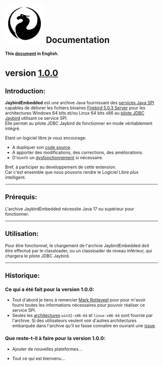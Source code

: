 <!--
╔════════════════════════════════════════════════════════════════════════════════════╗
║                                                                                    ║
║   Copyright (c) 2020-25 https://prrvchr.github.io                                  ║
║                                                                                    ║
║   Permission is hereby granted, free of charge, to any person obtaining            ║
║   a copy of this software and associated documentation files (the "Software"),     ║
║   to deal in the Software without restriction, including without limitation        ║
║   the rights to use, copy, modify, merge, publish, distribute, sublicense,         ║
║   and/or sell copies of the Software, and to permit persons to whom the Software   ║
║   is furnished to do so, subject to the following conditions:                      ║
║                                                                                    ║
║   The above copyright notice and this permission notice shall be included in       ║
║   all copies or substantial portions of the Software.                              ║
║                                                                                    ║
║   THE SOFTWARE IS PROVIDED "AS IS", WITHOUT WARRANTY OF ANY KIND,                  ║
║   EXPRESS OR IMPLIED, INCLUDING BUT NOT LIMITED TO THE WARRANTIES                  ║
║   OF MERCHANTABILITY, FITNESS FOR A PARTICULAR PURPOSE AND NONINFRINGEMENT.        ║
║   IN NO EVENT SHALL THE AUTHORS OR COPYRIGHT HOLDERS BE LIABLE FOR ANY             ║
║   CLAIM, DAMAGES OR OTHER LIABILITY, WHETHER IN AN ACTION OF CONTRACT,             ║
║   TORT OR OTHERWISE, ARISING FROM, OUT OF OR IN CONNECTION WITH THE SOFTWARE       ║
║   OR THE USE OR OTHER DEALINGS IN THE SOFTWARE.                                    ║
║                                                                                    ║
╚════════════════════════════════════════════════════════════════════════════════════╝
-->
# [![JaybirdEmbedded logo][1]][2] Documentation

**This [document][3] in English.**

# version [1.0.0][4]

## Introduction:

**JaybirdEmbedded** est une archive Java fournissant des [services Java SPI][5] capables de délivrer les fichiers binaires [Firebird 5.0.3 Server][6] pour les architectures Windows 64 bits et/ou Linux 64 bits x86 au [pilote JDBC Jaybird][7] utilisant ce service SPI.  
Elle permet au pilote JDBC Jaybird de fonctionner en mode véritablement intégré.

Etant un logiciel libre je vous encourage:
- A dupliquer son [code source][8].
- A apporter des modifications, des corrections, des améliorations.
- D'ouvrir un [dysfonctionnement][9] si nécessaire.

Bref, à participer au developpement de cette extension.  
Car c'est ensemble que nous pouvons rendre le Logiciel Libre plus intelligent.

___

## Prérequis:

L'archive JaybirdEmbedded nécessite Java 17 ou supérieur pour fonctionner.

___

## Utilisation:

Pour être fonctionnel, le chargement de l'archive JaybirdEmbedded doit être effectué par le classloader, ou un classloader de niveau inférieur, qui chargera le pilote JDBC Jaybird.

___

## Historique:

### Ce qui a été fait pour la version 1.0.0:

- Tout d'abord je tiens à remercier [Mark Rotteveel][10] pour pour m'avoir fourni toutes les informations nécessaires pour pouvoir réaliser ce service SPI.
- Seules les [architectures][11] `win32-x86-64` et `linux-x86-64` sont fournie par l'archive. Si des utilisateurs veulent voir d'autres architectures embarquée dans l'archive qu'il se fasse connaitre en ouvrant une [issue][9].

### Que reste-t-il à faire pour la version 1.0.0:

- Ajouter de nouvelles plateformes...

- Tout ce qui est bienvenu...

[1]: </img/jaybird.svg#collapse>
[2]: <https://prrvchr.github.io/JaybirdEmbedded/>
[3]: <https://prrvchr.github.io/JaybirdEmbedded/>
[4]: <https://prrvchr.github.io/JaybirdEmbedded/README_fr#ce-qui-a-%C3%A9t%C3%A9-fait-pour-la-version-100>
[5]: <https://docs.oracle.com/javase/tutorial/sound/SPI-intro.html>
[6]: <https://www.firebirdsql.org/en/firebird-5-0-3>
[7]: <https://firebirdsql.org/en/jdbc-driver/>
[8]: <https://github.com/prrvchr/JaybirdEmbedded/>
[9]: <https://github.com/prrvchr/JaybirdEmbedded/issues/new>
[10]: <https://github.com/mrotteveel>
[11]: <https://github.com/java-native-access/jna/blob/master/src/com/sun/jna/Platform.java#L66>

